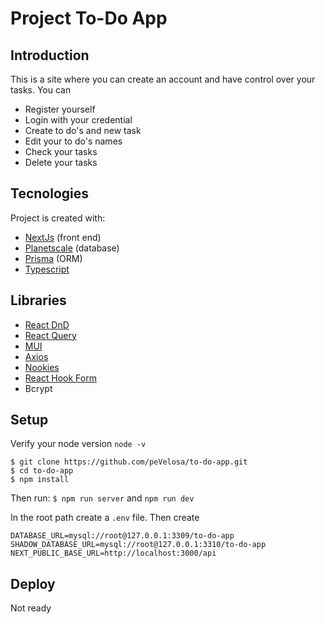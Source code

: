 # Project To-Do App

## Introduction

This is a site where you can create an account and have control over your tasks. You can

- Register yourself
- Login with your credential
- Create to do's and new task
- Edit your to do's names
- Check your tasks
- Delete your tasks

## Tecnologies

Project is created with:

- [NextJs](https://nextjs.org/) (front end)
- [Planetscale](https://planetscale.com/) (database)
- [Prisma](https://www.prisma.io/) (ORM)
- [Typescript](https://www.typescriptlang.org/)

## Libraries

- [React DnD](https://react-dnd.github.io/react-dnd/about)
- [React Query](https://tanstack.com/query/latest/docs/react/overview)
- [MUI](https://mui.com/)
- [Axios](https://axios-http.com/)
- [Nookies](https://web.mobills.com.br/dashboard?utm_source=home_site&utm_content=iniciar_sessao)
- [React Hook Form](https://react-hook-form.com/)
- Bcrypt

## Setup

Verify your node version `node -v`

```
$ git clone https://github.com/peVelosa/to-do-app.git
$ cd to-do-app
$ npm install
```

Then run: `$ npm run server` and `npm run dev`

In the root path create a `.env` file. Then create

```
DATABASE_URL=mysql://root@127.0.0.1:3309/to-do-app
SHADOW_DATABASE_URL=mysql://root@127.0.0.1:3310/to-do-app
NEXT_PUBLIC_BASE_URL=http://localhost:3000/api
```

## Deploy

Not ready
